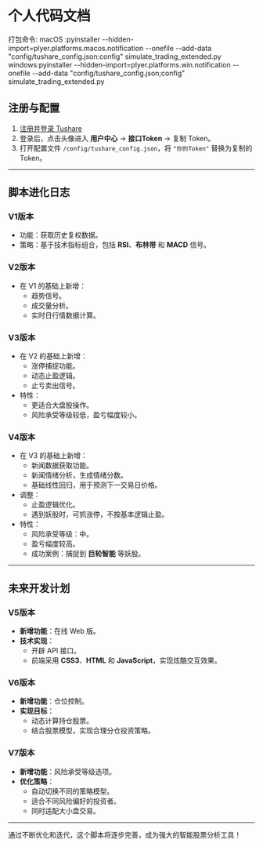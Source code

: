 # 个人代码文档

打包命令:
macOS :pyinstaller --hidden-import=plyer.platforms.macos.notification --onefile --add-data "config/tushare_config.json:config" simulate_trading_extended.py
windows:pyinstaller --hidden-import=plyer.platforms.win.notification --onefile --add-data "config/tushare_config.json;config" simulate_trading_extended.py

## **注册与配置**

1. [注册并登录 Tushare](https://tushare.pro/register?reg=577133)
2. 登录后，点击头像进入 **用户中心** -> **接口Token** -> 复制 Token。
3. 打开配置文件 `/config/tushare_config.json`，将 `"你的Token"` 替换为复制的 Token。

---

## **脚本进化日志**

### **V1版本**
- 功能：获取历史复权数据。
- 策略：基于技术指标组合，包括 **RSI**、**布林带** 和 **MACD** 信号。

### **V2版本**
- 在 V1 的基础上新增：
  - 趋势信号。
  - 成交量分析。
  - 实时日行情数据计算。

### **V3版本**
- 在 V2 的基础上新增：
  - 涨停捕捉功能。
  - 动态止盈逻辑。
  - 止亏卖出信号。
- 特性：  
  - 更适合大盘股操作。
  - 风险承受等级较低，盈亏幅度较小。

### **V4版本**
- 在 V3 的基础上新增：
  - 新闻数据获取功能。
  - 新闻情绪分析，生成情绪分数。
  - 基础线性回归，用于预测下一交易日价格。
- 调整：
  - 止盈逻辑优化。
  - 遇到妖股时，可抓涨停，不按基本逻辑止盈。
- 特性：
  - 风险承受等级：中。
  - 盈亏幅度较高。
  - 成功案例：捕捉到 **巨轮智能** 等妖股。

---

## **未来开发计划**

### **V5版本**
- **新增功能**：在线 Web 版。
- **技术实现**：
  - 开辟 API 接口。
  - 前端采用 **CSS3**、**HTML** 和 **JavaScript**，实现炫酷交互效果。

### **V6版本**
- **新增功能**：仓位控制。
- **实现目标**：
  - 动态计算持仓股票。
  - 结合股票模型，实现合理分仓投资策略。

### **V7版本**
- **新增功能**：风险承受等级选项。
- **优化策略**：
  - 自动切换不同的策略模型。
  - 适合不同风险偏好的投资者。
  - 同时适配大小盘交易。

---

通过不断优化和迭代，这个脚本将逐步完善，成为强大的智能股票分析工具！
